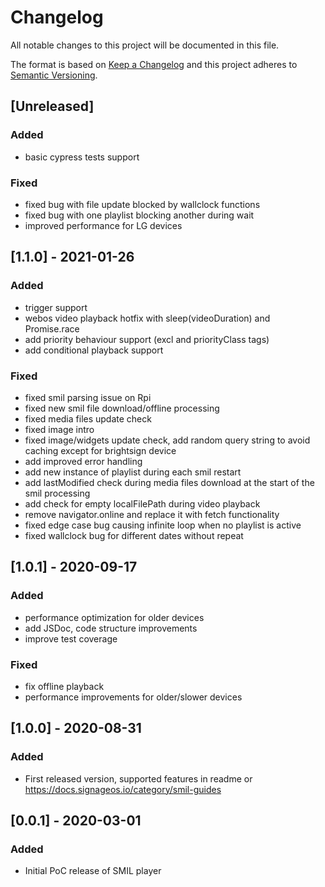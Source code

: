 # Changelog
All notable changes to this project will be documented in this file.

The format is based on [Keep a Changelog](http://keepachangelog.com/en/1.0.0/)
and this project adheres to [Semantic Versioning](http://semver.org/spec/v2.0.0.html).

## [Unreleased]
### Added
- basic cypress tests support

### Fixed
- fixed bug with file update blocked by wallclock functions
- fixed bug with one playlist blocking another during wait
- improved performance for LG devices


## [1.1.0] - 2021-01-26
### Added
- trigger support
- webos video playback hotfix with sleep(videoDuration) and Promise.race
- add priority behaviour support (excl and priorityClass tags)
- add conditional playback support

### Fixed
- fixed smil parsing issue on Rpi
- fixed new smil file download/offline processing
- fixed media files update check
- fixed image intro
- fixed image/widgets update check, add random query string to avoid caching except for brightsign device
- add improved error handling
- add new instance of playlist during each smil restart
- add lastModified check during media files download at the start of the smil processing
- add check for empty localFilePath during video playback
- remove navigator.online and replace it with fetch functionality
- fixed edge case bug causing infinite loop when no playlist is active
- fixed wallclock bug for different dates without repeat

## [1.0.1] - 2020-09-17
### Added
- performance optimization for older devices
- add JSDoc, code structure improvements
- improve test coverage

### Fixed
- fix offline playback
- performance improvements for older/slower devices

## [1.0.0] - 2020-08-31
### Added
- First released version, supported features in readme or https://docs.signageos.io/category/smil-guides

## [0.0.1] - 2020-03-01
### Added
- Initial PoC release of SMIL player
